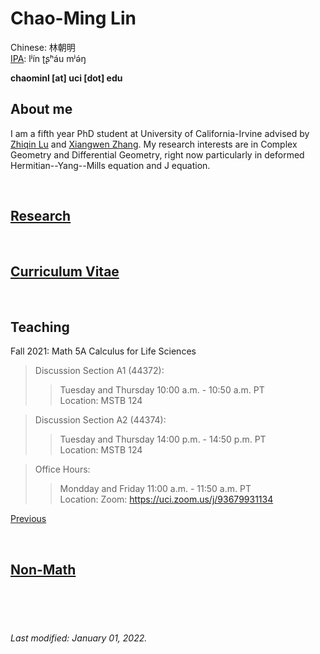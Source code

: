 # Chao-Ming Lin
Chinese: 林朝明    
[IPA](https://en.wikipedia.org/wiki/Help:IPA/Mandarin): lʲín ʈʂʰáu mʲə́ŋ 

**chaominl [at] uci [dot] edu**


## About me
I am a fifth year PhD student at University of California-Irvine advised by [Zhiqin Lu](https://www.math.uci.edu/~zlu/) and [Xiangwen Zhang](https://www.math.uci.edu/~xiangwen/). My research interests are in Complex Geometry and Differential Geometry, right now particularly in deformed Hermitian--Yang--Mills equation and J equation.

<br />


## [Research](https://chaominl.github.io/Research)

<br />


## [Curriculum Vitae](https://chaominl.github.io/CV)   

<br />


## Teaching
Fall 2021: Math 5A Calculus for Life Sciences
> Discussion Section A1 (44372): 
>> Tuesday and Thursday 10:00 a.m. - 10:50 a.m. PT   
> Location: 
>> MSTB 124

> Discussion Section A2 (44374): 
>> Tuesday and Thursday 14:00 p.m. - 14:50 p.m. PT   
> Location: 
>> MSTB 124

> Office Hours: 
>> Mondday and Friday 11:00 a.m. - 11:50 a.m. PT   
> Location: 
>> Zoom: https://uci.zoom.us/j/93679931134


[Previous](https://chaominl.github.io/TeachingExperience)

<br />


## [Non-Math](https://chaominl.github.io/recreation)

<br />
<br />
<br />


###### Last modified: January 01, 2022.
